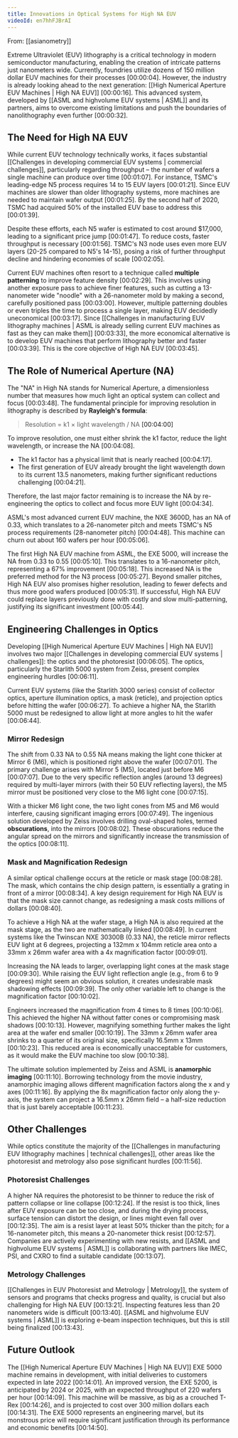 ```yaml
---
title: Innovations in Optical Systems for High NA EUV
videoId: en7hhFJBrAI
---
```


From: [[asianometry]] <br/> 

Extreme Ultraviolet (EUV) lithography is a critical technology in modern semiconductor manufacturing, enabling the creation of intricate patterns just nanometers wide. Currently, foundries utilize dozens of 150 million dollar EUV machines for their processes <a class="yt-timestamp" data-t="00:00:04">[00:00:04]</a>. However, the industry is already looking ahead to the next generation: [[High Numerical Aperture EUV Machines | High NA EUV]] <a class="yt-timestamp" data-t="00:00:16">[00:00:16]</a>. This advanced system, developed by [[ASML and highvolume EUV systems | ASML]] and its partners, aims to overcome existing limitations and push the boundaries of nanolithography even further <a class="yt-timestamp" data-t="00:00:32">[00:00:32]</a>.

## The Need for High NA EUV

While current EUV technology technically works, it faces substantial [[Challenges in developing commercial EUV systems | commercial challenges]], particularly regarding throughput – the number of wafers a single machine can produce over time <a class="yt-timestamp" data-t="00:01:07">[00:01:07]</a>. For instance, TSMC's leading-edge N5 process requires 14 to 15 EUV layers <a class="yt-timestamp" data-t="00:01:21">[00:01:21]</a>. Since EUV machines are slower than older lithography systems, more machines are needed to maintain wafer output <a class="yt-timestamp" data-t="00:01:25">[00:01:25]</a>. By the second half of 2020, TSMC had acquired 50% of the installed EUV base to address this <a class="yt-timestamp" data-t="00:01:39">[00:01:39]</a>.

Despite these efforts, each N5 wafer is estimated to cost around $17,000, leading to a significant price jump <a class="yt-timestamp" data-t="00:01:47">[00:01:47]</a>. To reduce costs, faster throughput is necessary <a class="yt-timestamp" data-t="00:01:56">[00:01:56]</a>. TSMC's N3 node uses even more EUV layers (20-25 compared to N5's 14-15), posing a risk of further throughput decline and hindering economies of scale <a class="yt-timestamp" data-t="00:02:05">[00:02:05]</a>.

Current EUV machines often resort to a technique called **multiple patterning** to improve feature density <a class="yt-timestamp" data-t="00:02:29">[00:02:29]</a>. This involves using another exposure pass to achieve finer features, such as cutting a 13-nanometer wide "noodle" with a 26-nanometer mold by making a second, carefully positioned pass <a class="yt-timestamp" data-t="00:03:00">[00:03:00]</a>. However, multiple patterning doubles or even triples the time to process a single layer, making EUV decidedly uneconomical <a class="yt-timestamp" data-t="00:03:17">[00:03:17]</a>. Since [[Challenges in manufacturing EUV lithography machines | ASML is already selling current EUV machines as fast as they can make them]] <a class="yt-timestamp" data-t="00:03:33">[00:03:33]</a>, the more economical alternative is to develop EUV machines that perform lithography better and faster <a class="yt-timestamp" data-t="00:03:39">[00:03:39]</a>. This is the core objective of High NA EUV <a class="yt-timestamp" data-t="00:03:45">[00:03:45]</a>.

## The Role of Numerical Aperture (NA)

The "NA" in High NA stands for Numerical Aperture, a dimensionless number that measures how much light an optical system can collect and focus <a class="yt-timestamp" data-t="00:03:48">[00:03:48]</a>. The fundamental principle for improving resolution in lithography is described by **Rayleigh's formula**:

> Resolution = k1 × light wavelength / NA <a class="yt-timestamp" data-t="00:04:00">[00:04:00]</a>

To improve resolution, one must either shrink the k1 factor, reduce the light wavelength, or increase the NA <a class="yt-timestamp" data-t="00:04:08">[00:04:08]</a>.
*   The k1 factor has a physical limit that is nearly reached <a class="yt-timestamp" data-t="00:04:17">[00:04:17]</a>.
*   The first generation of EUV already brought the light wavelength down to its current 13.5 nanometers, making further significant reductions challenging <a class="yt-timestamp" data-t="00:04:21">[00:04:21]</a>.

Therefore, the last major factor remaining is to increase the NA by re-engineering the optics to collect and focus more EUV light <a class="yt-timestamp" data-t="00:04:34">[00:04:34]</a>.

ASML's most advanced current EUV machine, the NXE 3600D, has an NA of 0.33, which translates to a 26-nanometer pitch and meets TSMC's N5 process requirements (28-nanometer pitch) <a class="yt-timestamp" data-t="00:04:48">[00:04:48]</a>. This machine can churn out about 160 wafers per hour <a class="yt-timestamp" data-t="00:05:06">[00:05:06]</a>.

The first High NA EUV machine from ASML, the EXE 5000, will increase the NA from 0.33 to 0.55 <a class="yt-timestamp" data-t="00:05:10">[00:05:10]</a>. This translates to a 16-nanometer pitch, representing a 67% improvement <a class="yt-timestamp" data-t="00:05:18">[00:05:18]</a>. This increased NA is the preferred method for the N3 process <a class="yt-timestamp" data-t="00:05:27">[00:05:27]</a>. Beyond smaller pitches, High NA EUV also promises higher resolution, leading to fewer defects and thus more good wafers produced <a class="yt-timestamp" data-t="00:05:31">[00:05:31]</a>. If successful, High NA EUV could replace layers previously done with costly and slow multi-patterning, justifying its significant investment <a class="yt-timestamp" data-t="00:05:44">[00:05:44]</a>.

## Engineering Challenges in Optics

Developing [[High Numerical Aperture EUV Machines | High NA EUV]] involves two major [[Challenges in developing commercial EUV systems | challenges]]: the optics and the photoresist <a class="yt-timestamp" data-t="00:06:05">[00:06:05]</a>. The optics, particularly the Starlith 5000 system from Zeiss, present complex engineering hurdles <a class="yt-timestamp" data-t="00:06:11">[00:06:11]</a>.

Current EUV systems (like the Starlith 3000 series) consist of collector optics, aperture illumination optics, a mask (reticle), and projection optics before hitting the wafer <a class="yt-timestamp" data-t="00:06:27">[00:06:27]</a>. To achieve a higher NA, the Starlith 5000 must be redesigned to allow light at more angles to hit the wafer <a class="yt-timestamp" data-t="00:06:44">[00:06:44]</a>.

### Mirror Redesign

The shift from 0.33 NA to 0.55 NA means making the light cone thicker at Mirror 6 (M6), which is positioned right above the wafer <a class="yt-timestamp" data-t="00:07:01">[00:07:01]</a>. The primary challenge arises with Mirror 5 (M5), located just before M6 <a class="yt-timestamp" data-t="00:07:07">[00:07:07]</a>. Due to the very specific reflection angles (around 13 degrees) required by multi-layer mirrors (with their 50 EUV reflecting layers), the M5 mirror must be positioned very close to the M6 light cone <a class="yt-timestamp" data-t="00:07:15">[00:07:15]</a>.

With a thicker M6 light cone, the two light cones from M5 and M6 would interfere, causing significant imaging errors <a class="yt-timestamp" data-t="00:07:49">[00:07:49]</a>. The ingenious solution developed by Zeiss involves drilling oval-shaped holes, termed **obscurations**, into the mirrors <a class="yt-timestamp" data-t="00:08:02">[00:08:02]</a>. These obscurations reduce the angular spread on the mirrors and significantly increase the transmission of the optics <a class="yt-timestamp" data-t="00:08:11">[00:08:11]</a>.

### Mask and Magnification Redesign

A similar optical challenge occurs at the reticle or mask stage <a class="yt-timestamp" data-t="00:08:28">[00:08:28]</a>. The mask, which contains the chip design pattern, is essentially a grating in front of a mirror <a class="yt-timestamp" data-t="00:08:34">[00:08:34]</a>. A key design requirement for High NA EUV is that the mask size cannot change, as redesigning a mask costs millions of dollars <a class="yt-timestamp" data-t="00:08:40">[00:08:40]</a>.

To achieve a High NA at the wafer stage, a High NA is also required at the mask stage, as the two are mathematically linked <a class="yt-timestamp" data-t="00:08:49">[00:08:49]</a>. In current systems like the Twinscan NXE 30300B (0.33 NA), the reticle mirror reflects EUV light at 6 degrees, projecting a 132mm x 104mm reticle area onto a 33mm x 26mm wafer area with a 4x magnification factor <a class="yt-timestamp" data-t="00:09:01">[00:09:01]</a>.

Increasing the NA leads to larger, overlapping light cones at the mask stage <a class="yt-timestamp" data-t="00:09:30">[00:09:30]</a>. While raising the EUV light reflection angle (e.g., from 6 to 9 degrees) might seem an obvious solution, it creates undesirable mask shadowing effects <a class="yt-timestamp" data-t="00:09:39">[00:09:39]</a>. The only other variable left to change is the magnification factor <a class="yt-timestamp" data-t="00:10:02">[00:10:02]</a>.

Engineers increased the magnification from 4 times to 8 times <a class="yt-timestamp" data-t="00:10:06">[00:10:06]</a>. This achieved the higher NA without fatter cones or compromising mask shadows <a class="yt-timestamp" data-t="00:10:13">[00:10:13]</a>. However, magnifying something further makes the light area at the wafer end smaller <a class="yt-timestamp" data-t="00:10:19">[00:10:19]</a>. The 33mm x 26mm wafer area shrinks to a quarter of its original size, specifically 16.5mm x 13mm <a class="yt-timestamp" data-t="00:10:23">[00:10:23]</a>. This reduced area is economically unacceptable for customers, as it would make the EUV machine too slow <a class="yt-timestamp" data-t="00:10:38">[00:10:38]</a>.

The ultimate solution implemented by Zeiss and ASML is **anamorphic imaging** <a class="yt-timestamp" data-t="00:11:10">[00:11:10]</a>. Borrowing technology from the movie industry, anamorphic imaging allows different magnification factors along the x and y axes <a class="yt-timestamp" data-t="00:11:16">[00:11:16]</a>. By applying the 8x magnification factor only along the y-axis, the system can project a 16.5mm x 26mm field – a half-size reduction that is just barely acceptable <a class="yt-timestamp" data-t="00:11:23">[00:11:23]</a>.

## Other Challenges

While optics constitute the majority of the [[Challenges in manufacturing EUV lithography machines | technical challenges]], other areas like the photoresist and metrology also pose significant hurdles <a class="yt-timestamp" data-t="00:11:56">[00:11:56]</a>.

### Photoresist Challenges

A higher NA requires the photoresist to be thinner to reduce the risk of pattern collapse or line collapse <a class="yt-timestamp" data-t="00:12:24">[00:12:24]</a>. If the resist is too thick, lines after EUV exposure can be too close, and during the drying process, surface tension can distort the design, or lines might even fall over <a class="yt-timestamp" data-t="00:12:35">[00:12:35]</a>. The aim is a resist layer at least 50% thicker than the pitch; for a 16-nanometer pitch, this means a 20-nanometer thick resist <a class="yt-timestamp" data-t="00:12:57">[00:12:57]</a>. Companies are actively experimenting with new resists, and [[ASML and highvolume EUV systems | ASML]] is collaborating with partners like IMEC, PSI, and CXRO to find a suitable candidate <a class="yt-timestamp" data-t="00:13:07">[00:13:07]</a>.

### Metrology Challenges

[[Challenges in EUV Photoresist and Metrology | Metrology]], the system of sensors and programs that checks progress and quality, is crucial but also challenging for High NA EUV <a class="yt-timestamp" data-t="00:13:21">[00:13:21]</a>. Inspecting features less than 20 nanometers wide is difficult <a class="yt-timestamp" data-t="00:13:40">[00:13:40]</a>. [[ASML and highvolume EUV systems | ASML]] is exploring e-beam inspection techniques, but this is still being finalized <a class="yt-timestamp" data-t="00:13:43">[00:13:43]</a>.

## Future Outlook

The [[High Numerical Aperture EUV Machines | High NA EUV]] EXE 5000 machine remains in development, with initial deliveries to customers expected in late 2022 <a class="yt-timestamp" data-t="00:14:01">[00:14:01]</a>. An improved version, the EXE 5200, is anticipated by 2024 or 2025, with an expected throughput of 220 wafers per hour <a class="yt-timestamp" data-t="00:14:09">[00:14:09]</a>. This machine will be massive, as big as a crouched T-Rex <a class="yt-timestamp" data-t="00:14:26">[00:14:26]</a>, and is projected to cost over 300 million dollars each <a class="yt-timestamp" data-t="00:14:31">[00:14:31]</a>. The EXE 5000 represents an engineering marvel, but its monstrous price will require significant justification through its performance and economic benefits <a class="yt-timestamp" data-t="00:14:50">[00:14:50]</a>.